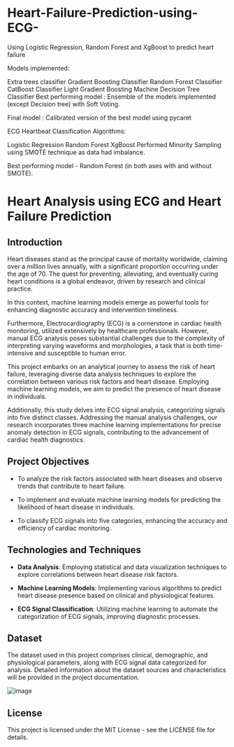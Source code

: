 # Heart-Failure-Prediction-using-ECG-
Using Logistic Regression, Random Forest and XgBoost to predict heart failure

Models implemented:

Extra trees classifier
Gradient Boosting Classifier
Random Forest Classifier
CatBoost Classifier
Light Gradient Boosting Machine
Decision Tree Classifier
Best performing model : Ensemble of the models implemented (except Decision tree) with Soft Voting.

Final model : Calibrated version of the best model using pycaret

ECG Heartbeat Classification Algorithms:

Logistic Regression
Random Forest
XgBoost
Performed Minority Sampling using SMOTE technique as data had imbalance.

Best performing model - Random Forest (in both ases with and without SMOTE).


# Heart Analysis using ECG and Heart Failure Prediction

## Introduction

Heart diseases stand as the principal cause of mortality worldwide, claiming over a million lives annually, with a significant proportion occurring under the age of 70. The quest for preventing, alleviating, and eventually curing heart conditions is a global endeavor, driven by research and clinical practice. 

In this context, machine learning models emerge as powerful tools for enhancing diagnostic accuracy and intervention timeliness. 

Furthermore, Electrocardiography (ECG) is a cornerstone in cardiac health monitoring, utilized extensively by healthcare professionals. However, manual ECG analysis poses substantial challenges due to the complexity of interpreting varying waveforms and morphologies, a task that is both time-intensive and susceptible to human error.

This project embarks on an analytical journey to assess the risk of heart failure, leveraging diverse data analysis techniques to explore the correlation between various risk factors and heart disease. Employing machine learning models, we aim to predict the presence of heart disease in individuals. 

Additionally, this study delves into ECG signal analysis, categorizing signals into five distinct classes. Addressing the manual analysis challenges, our research incorporates three machine learning implementations for precise anomaly detection in ECG signals, contributing to the advancement of cardiac health diagnostics.

## Project Objectives

- To analyze the risk factors associated with heart diseases and observe trends that contribute to heart failure.

- To implement and evaluate machine learning models for predicting the likelihood of heart disease in individuals.

- To classify ECG signals into five categories, enhancing the accuracy and efficiency of cardiac monitoring.

## Technologies and Techniques

- **Data Analysis**: Employing statistical and data visualization techniques to explore correlations between heart disease risk factors.

- **Machine Learning Models**: Implementing various algorithms to predict heart disease presence based on clinical and physiological features.

- **ECG Signal Classification**: Utilizing machine learning to automate the categorization of ECG signals, improving diagnostic processes.

## Dataset

The dataset used in this project comprises clinical, demographic, and physiological parameters, along with ECG signal data categorized for analysis. Detailed information about the dataset sources and characteristics will be provided in the project documentation.

![image](https://github.com/pratik3336/Heart-Failure-Prediction-using-ECG-/assets/76115015/244e9139-296c-48f9-9b43-eabebb2064d8)


## License

This project is licensed under the MIT License - see the LICENSE file for details.
